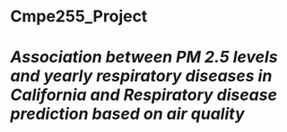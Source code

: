 # Cmpe255_Project 

# *Association between PM 2.5 levels and yearly respiratory diseases in California and Respiratory disease prediction based on air quality* 
